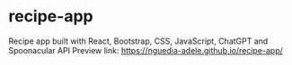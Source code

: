 # recipe-app
Recipe app built with React, Bootstrap, CSS, JavaScript, ChatGPT and Spoonacular API
Preview link: https://nguedia-adele.github.io/recipe-app/
